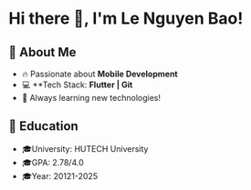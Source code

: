 # Hi there 👋, I'm Le Nguyen Bao!  

## 🌟 About Me
- 🔥 Passionate about **Mobile Development**
- 💻 **Tech Stack: **Flutter | Git**
- 🚀 Always learning new technologies!
## 🌟 Education
- 🎓University: HUTECH University
- 🎓GPA: 2.78/4.0
- 🎓Year: 20121-2025
